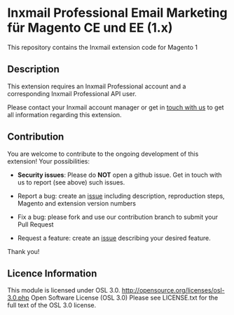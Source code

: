 # Inxmail Professional Email Marketing für Magento CE und EE (1.x)
This repository contains the Inxmail extension code for Magento 1

## Description

This extension requires an Inxmail Professional account and a corresponding Inxmail Professional API user.

Please contact your Inxmail account manager or get in [touch with us](https://www.inxmail.de/kontakt) to get all information regarding this extension.


## Contribution

You are welcome to contribute to the ongoing development of this extension! Your possibilities:

* **Security issues**: Please do **NOT** open a github issue. Get in touch with us to report (see above) such issues.

* Report a bug: create an [issue](https://github.com/Inxmail/inx_magento1/issues/new) including description, reproduction steps, Magento and extension version numbers
* Fix a bug: please fork and use our contribution branch to submit your Pull Request
* Request a feature: create an [issue](https://github.com/Inxmail/inx_magento1/issues/new) describing your desired feature.

Thank you!

## Licence Information
This module is licensed under OSL 3.0.
http://opensource.org/licenses/osl-3.0.php  Open Software License (OSL 3.0)
Please see LICENSE.txt for the full text of the OSL 3.0 license.
